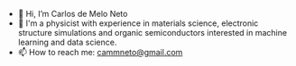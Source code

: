 - 👋 Hi, I’m Carlos de Melo Neto
- 👀 I'm a physicist with experience in materials science, electronic structure simulations and organic semiconductors interested in machine learning and data science.
- 📫 How to reach me: cammneto@gmail.com
